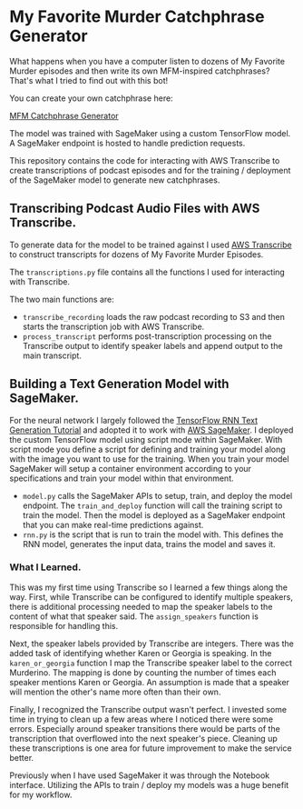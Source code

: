 # My Favorite Murder Catchphrase Generator

What happens when you have a computer listen to dozens of My Favorite Murder episodes and then write its own MFM-inspired
catchphrases? That's what I tried to find out with this bot!

You can create your own catchphrase here:

[MFM Catchphrase Generator](https://mfm-stay-sexy-and.herokuapp.com/)

The model was trained with SageMaker using a custom TensorFlow model. A SageMaker endpoint is hosted to handle prediction
requests.

This repository contains the code for interacting with AWS Transcribe to create transcriptions of podcast episodes and
for the training / deployment of the SageMaker model to generate new catchphrases.

## Transcribing Podcast Audio Files with AWS Transcribe.

To generate data for the model to be trained against I used [AWS Transcribe](https://aws.amazon.com/transcribe/) to 
construct transcripts for dozens of My Favorite Murder Episodes.

The `transcriptions.py` file contains all the functions I used for interacting with Transcribe.

The two main functions are:
 
 - `transcribe_recording` loads the raw podcast recording to S3 and then starts the transcription job with AWS Transcribe.
 - `process_transcript` performs post-transcription processing on the Transcribe output to identify speaker labels and
 append output to the main transcript.

## Building a Text Generation Model with SageMaker.

For the neural network I largely followed the [TensorFlow RNN Text Generation Tutorial](https://www.tensorflow.org/tutorials/text/text_generation)
and adopted it to work with [AWS SageMaker](https://aws.amazon.com/sagemaker/). I deployed the custom TensorFlow model
using script mode within SageMaker. With script mode you define a script for defining and training your model along
with the image you want to use for the training. When you train your model SageMaker will setup a container environment
according to your specifications and train your model within that environment.

- `model.py` calls the SageMaker APIs to setup, train, and deploy the model endpoint. The `train_and_deploy` function
will call the training script to train the model. Then the model is deployed as a SageMaker endpoint that you can make
real-time predictions against.
- `rnn.py` is the script that is run to train the model with. This defines the RNN model, generates the input data, trains
the model and saves it.

### What I Learned.

This was my first time using Transcribe so I learned a few things along the way. First, while Transcribe can be configured
to identify multiple speakers, there is additional processing needed to map the speaker labels to the content of what
that speaker said. The `assign_speakers` function is responsible for handling this.

Next, the speaker labels provided by Transcribe are integers. There was the added task of identifying whether Karen or
Georgia is speaking. In the `karen_or_georgia` function I map the Transcribe speaker label to the correct Murderino. The
mapping is done by counting the number of times each speaker mentions Karen or Georgia. An assumption is made that a 
speaker will mention the other's name more often than their own. 

Finally, I recognized the Transcribe output wasn't perfect. I invested some time in trying to clean up a few areas where
I noticed there were some errors. Especially around speaker transitions there would be parts of the transcription that
overflowed into the next speaker's piece. Cleaning up these transcriptions is one area for future improvement to make
the service better.

Previously when I have used SageMaker it was through the Notebook interface. Utilizing the APIs to train / deploy my models
was a huge benefit for my workflow. 
